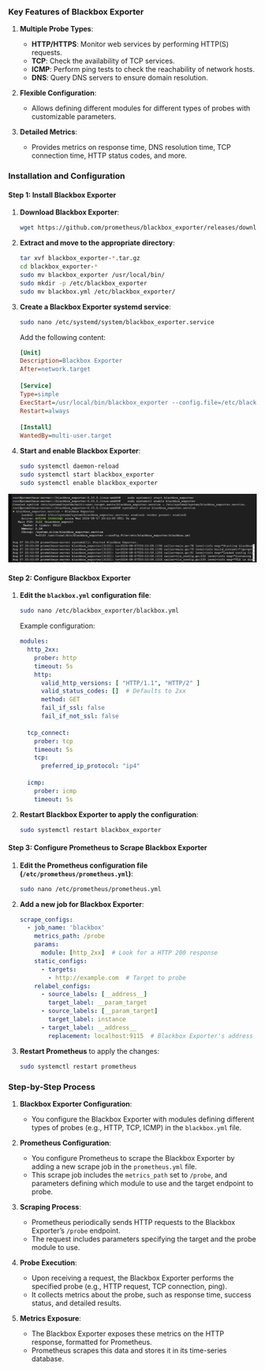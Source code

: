 
### Key Features of Blackbox Exporter
1. **Multiple Probe Types**:
   - **HTTP/HTTPS**: Monitor web services by performing HTTP(S) requests.
   - **TCP**: Check the availability of TCP services.
   - **ICMP**: Perform ping tests to check the reachability of network hosts.
   - **DNS**: Query DNS servers to ensure domain resolution.

2. **Flexible Configuration**:
   - Allows defining different modules for different types of probes with customizable parameters.

3. **Detailed Metrics**:
   - Provides metrics on response time, DNS resolution time, TCP connection time, HTTP status codes, and more.

### Installation and Configuration

#### Step 1: Install Blackbox Exporter

1. **Download Blackbox Exporter**:

   ```bash
   wget https://github.com/prometheus/blackbox_exporter/releases/download/v0.23.0/blackbox_exporter-0.23.0.linux-amd64.tar.gz
   ```

2. **Extract and move to the appropriate directory**:

   ```bash
   tar xvf blackbox_exporter-*.tar.gz
   cd blackbox_exporter-*
   sudo mv blackbox_exporter /usr/local/bin/
   sudo mkdir -p /etc/blackbox_exporter
   sudo mv blackbox.yml /etc/blackbox_exporter/
   ```

3. **Create a Blackbox Exporter systemd service**:

   ```bash
   sudo nano /etc/systemd/system/blackbox_exporter.service
   ```

   Add the following content:

   ```ini
   [Unit]
   Description=Blackbox Exporter
   After=network.target

   [Service]
   Type=simple
   ExecStart=/usr/local/bin/blackbox_exporter --config.file=/etc/blackbox_exporter/blackbox.yml
   Restart=always

   [Install]
   WantedBy=multi-user.target
   ```

4. **Start and enable Blackbox Exporter**:

   ```bash
   sudo systemctl daemon-reload
   sudo systemctl start blackbox_exporter
   sudo systemctl enable blackbox_exporter
   ```
![alt text](image-2.png)
#### Step 2: Configure Blackbox Exporter

1. **Edit the `blackbox.yml` configuration file**:

   ```bash
   sudo nano /etc/blackbox_exporter/blackbox.yml
   ```

   Example configuration:

   ```yaml
   modules:
     http_2xx:
       prober: http
       timeout: 5s
       http:
         valid_http_versions: [ "HTTP/1.1", "HTTP/2" ]
         valid_status_codes: []  # Defaults to 2xx
         method: GET
         fail_if_ssl: false
         fail_if_not_ssl: false

     tcp_connect:
       prober: tcp
       timeout: 5s
       tcp:
         preferred_ip_protocol: "ip4"

     icmp:
       prober: icmp
       timeout: 5s
   ```

2. **Restart Blackbox Exporter to apply the configuration**:

   ```bash
   sudo systemctl restart blackbox_exporter
   ```

#### Step 3: Configure Prometheus to Scrape Blackbox Exporter

1. **Edit the Prometheus configuration file (`/etc/prometheus/prometheus.yml`)**:

   ```bash
   sudo nano /etc/prometheus/prometheus.yml
   ```

2. **Add a new job for Blackbox Exporter**:

   ```yaml
   scrape_configs:
     - job_name: 'blackbox'
       metrics_path: /probe
       params:
         module: [http_2xx]  # Look for a HTTP 200 response
       static_configs:
         - targets:
           - http://example.com  # Target to probe
       relabel_configs:
         - source_labels: [__address__]
           target_label: __param_target
         - source_labels: [__param_target]
           target_label: instance
         - target_label: __address__
           replacement: localhost:9115  # Blackbox Exporter's address
   ```

3. **Restart Prometheus** to apply the changes:

   ```bash
   sudo systemctl restart prometheus
   ```

### Step-by-Step Process

1. **Blackbox Exporter Configuration**:
   - You configure the Blackbox Exporter with modules defining different types of probes (e.g., HTTP, TCP, ICMP) in the `blackbox.yml` file.

2. **Prometheus Configuration**:
   - You configure Prometheus to scrape the Blackbox Exporter by adding a new scrape job in the `prometheus.yml` file.
   - This scrape job includes the `metrics_path` set to `/probe`, and parameters defining which module to use and the target endpoint to probe.

3. **Scraping Process**:
   - Prometheus periodically sends HTTP requests to the Blackbox Exporter’s `/probe` endpoint.
   - The request includes parameters specifying the target and the probe module to use.

4. **Probe Execution**:
   - Upon receiving a request, the Blackbox Exporter performs the specified probe (e.g., HTTP request, TCP connection, ping).
   - It collects metrics about the probe, such as response time, success status, and detailed results.

5. **Metrics Exposure**:
   - The Blackbox Exporter exposes these metrics on the HTTP response, formatted for Prometheus.
   - Prometheus scrapes this data and stores it in its time-series database.
